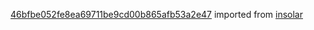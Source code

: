[46bfbe052fe8ea69711be9cd00b865afb53a2e47](https://github.com/insolar/insolar/commit/46bfbe052fe8ea69711be9cd00b865afb53a2e47) imported from [insolar](https://github.com/insolar/insolar)
